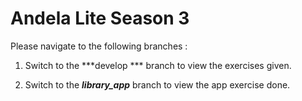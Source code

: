 # Andela Lite Season 3
Please navigate to the following branches :

1. Switch to the ***develop *** branch to view the exercises given.

2. Switch to the ***library_app*** branch to view the app exercise done.
